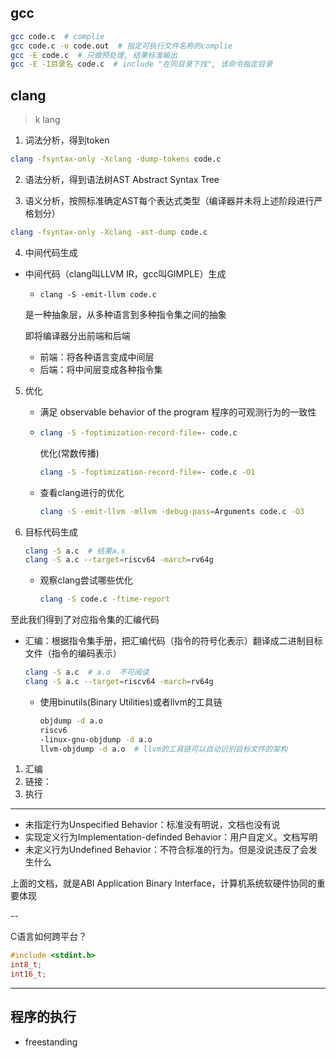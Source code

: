 



## gcc

```bash
gcc code.c  # complie
gcc code.c -o code.out  # 指定可执行文件名称的complie
gcc -E code.c  # 只做预处理, 结果标准输出
gcc -E -I目录名 code.c  # include "在同目录下找", 该命令指定目录
```







## clang

> k lang

1. 词法分析，得到token



```bash
clang -fsyntax-only -Xclang -dump-tokens code.c
```

2. 语法分析，得到语法树AST Abstract Syntax Tree

3. 语义分析，按照标准确定AST每个表达式类型（编译器并未将上述阶段进行严格划分）

```bash
clang -fsyntax-only -Xclang -ast-dump code.c
```



4. 中间代码生成

+ 中间代码（clang叫LLVM IR，gcc叫GIMPLE）生成

  + `clang -S -emit-llvm code.c`

  是一种抽象层，从多种语言到多种指令集之间的抽象

  即将编译器分出前端和后端

  + 前端：将各种语言变成中间层
  + 后端：将中间层变成各种指令集

5. 优化

   + 满足 observable behavior of the program 程序的可观测行为的一致性

   + ```bash
     clang -S -foptimization-record-file=- code.c
     ```

     优化(常数传播)

     ```bash
     clang -S -foptimization-record-file=- code.c -O1
     ```

   + 查看clang进行的优化

     ```bash
     clang -S -emit-llvm -mllvm -debug-pass=Arguments code.c -O3
     ```

6. 目标代码生成

   ```bash
   clang -S a.c  # 结果a.s
   clang -S a.c --target=riscv64 -march=rv64g
   ```

   + 观察clang尝试哪些优化

     ```bash
     clang -S code.c -ftime-report
     ```

至此我们得到了对应指令集的汇编代码

+ 汇编：根据指令集手册，把汇编代码（指令的符号化表示）翻译成二进制目标文件（指令的编码表示）

  ```bash
  clang -S a.c  # a.o  不可阅读
  clang -S a.c --target=riscv64 -march=rv64g
  ```

  + 使用binutils(Binary Utilities)或者llvm的工具链

    ```bash
    objdump -d a.o
    riscv6
    -linux-gnu-objdump -d a.o
    llvm-objdump -d a.o  # llvm的工具链可以自动识别目标文件的架构
    ```

1. 汇编
2. 链接：
3. 执行

---

+ 未指定行为Unspecified Behavior：标准没有明说，文档也没有说
+ 实现定义行为Implementation-definded Behavior：用户自定义。文档写明
+ 未定义行为Undefined Behavior：不符合标准的行为。但是没说违反了会发生什么

上面的文档，就是ABI Application Binary Interface，计算机系统软硬件协同的重要体现



--

C语言如何跨平台？

```c++
#include <stdint.h>
int8_t;
int16_t;
```



----



## 程序的执行

+ freestanding
